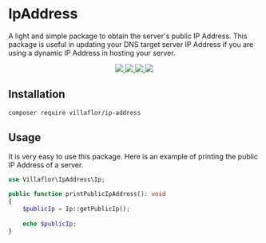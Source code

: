 # IpAddress

A light and simple package to obtain the server's public IP Address. This package is useful in updating your DNS target
server IP Address if you are using a dynamic IP Address in hosting your server.

<p align="center">
  <a href="https://travis-ci.org/github/villaflor/ip-address">
    <img src="https://img.shields.io/travis/villaflor/ip-address.svg?style=flat">
  </a>
  <a href="https://github.com/villaflor/ip-address/blob/main/LICENSE">
    <img src="https://img.shields.io/github/license/villaflor/ip-address.svg?style=flat">
  </a>
  <a href="https://travis-ci.org/github/villaflor/ip-address">
    <img src="https://img.shields.io/packagist/php-v/villaflor/ip-address">
  </a>
  <a href="https://packagist.org/packages/villaflor/ip-address">
    <img src="https://img.shields.io/packagist/v/villaflor/ip-address">
  </a>
</p>

## Installation

```bash
composer require villaflor/ip-address
```

## Usage

It is very easy to use this package. Here is an example of printing the public IP Address of a server.

```php
use Villaflor\IpAddress\Ip;

public function printPublicIpAddress(): void
{
    $publicIp = Ip::getPublicIp();
    
    echo $publicIp;
}
```
